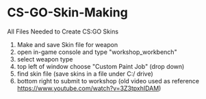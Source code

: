 # CS-GO-Skin-Making
All Files Needed to Create CS:GO Skins

1. Make and save Skin file for weapon
2. open in-game console and type "workshop_workbench"
3. select weapon type
4. top left of window choose "Custom Paint Job" (drop down)
5. find skin file (save skins in a file under C:/ drive)
6. bottom right to submit to workshop
(old video used as reference https://www.youtube.com/watch?v=3Z3tpxhIDAM)
